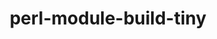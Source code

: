 ---
title: "perl-module-build-tiny"
layout: cache
categories: [package, develop-2025-04-06]
meta: {"compilers": ["none"], "num_specs": 2, "num_specs_by_stack": {"data-vis-sdk": 1, "e4s": 1, "hep": 1, "root": 2}, "oss": ["ubuntu20.04", "ubuntu22.04"], "platforms": ["linux"], "stacks": ["data-vis-sdk", "e4s", "hep", "root"], "targets": ["x86_64_v3"], "versions": ["0.048"]}
spec_details: [{"compiler": "none", "hash": "7b2lnsqocgelnmghcb4k2is63unbpyrm", "os": "ubuntu22.04", "platform": "linux", "size": "-", "stacks": ["e4s", "hep", "root"], "target": "x86_64_v3", "variants": ["build_system=perl"], "versions": ["0.048"]}, {"compiler": "none", "hash": "p7kgkqvzprhssueygkj3sbje4kpx4qs4", "os": "ubuntu20.04", "platform": "linux", "size": "-", "stacks": ["data-vis-sdk", "root"], "target": "x86_64_v3", "variants": ["build_system=perl"], "versions": ["0.048"]}]
---